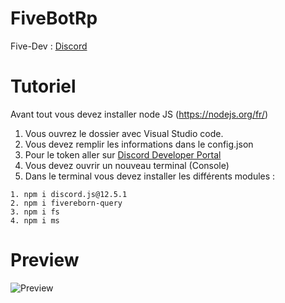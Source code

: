 # FiveBotRp

Five-Dev : [Discord](https://discord.gg/fivedev)

# Tutoriel

Avant tout vous devez installer node JS (https://nodejs.org/fr/)

1. Vous ouvrez le dossier avec Visual Studio code.
2. Vous devez remplir les informations dans le config.json
3. Pour le token aller sur [Discord Developer Portal](https://discord.com/developers/applications)
4. Vous devez ouvrir un nouveau terminal (Console)
5. Dans le terminal vous devez installer les différents modules :
```
1. npm i discord.js@12.5.1
2. npm i fivereborn-query
3. npm i fs
4. npm i ms
```


# Preview

![Preview](https://imgur.com/sVJAwHb.png)
